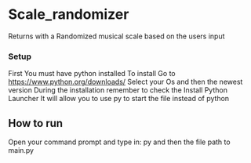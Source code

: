 # Scale_randomizer
Returns with a Randomized musical scale based on the users input
### Setup
First You must have python installed
To install Go to https://www.python.org/downloads/
Select your Os and then the newest version
During the installation remember to check the Install Python Launcher 
It will allow you to use py to start the file instead of python
## How to run
Open your command prompt and type in:
py and then the file path to main.py
